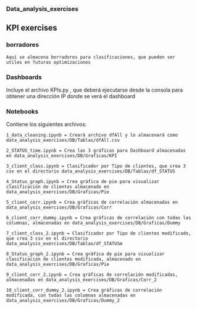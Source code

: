 ### Data_analysis_exercises

## KPI exercises

### borradores

    Aquí se almacena borradores para clasificaciones, que pueden ser utiles en futuras optimizaciones

### Dashboards

   Incluye el archivo KPIs.py , que deberá ejecutarse desde la consola para obtener una dirección IP donde se verá el dashboard

### Notebooks

Contiene los siguientes archivos:

    1_data_cleaning.ipynb = Creará archivo dfAll y lo almacenará como data_analysis_exercises/DB/Tablas/dfAll.csv

    2_STATUS_time.ipynb = Crea las 3 gráficas para Dashboard almacenadas en data_analysis_exercises/DB/Graficas/KPI

    3_client_class.ipynb = Clasificador por Tipo de clientes, que crea 3 csv en el directorio data_analysis_exercises/DB/Tablas/df_STATUS

    4_Status_graph.ipynb = Crea gráfica de pie para visualizar clasificación de clientes almacenado en data_analysis_exercises/DB/Graficas/Pie

    5_client_corr.ipynb = Crea gráficas de correlación almacenadas en data_analysis_exercises/DB/Graficas/Corr

    6_client_corr_dummy.ipynb = Crea gráficas de correlación con todas las columnas, almacenadas en data_analysis_exercises/DB/Graficas/Dummy

    7_client_class_2.ipynb = Clasificador por Tipo de clientes modificado, que crea 3 csv en el directorio data_analysis_exercises/DB/Tablas/df_STATUSm

    8_Status_graph_2.ipynb = Crea gráfica de pie para visualizar clasificación de clientes modificada, almacenado en data_analysis_exercises/DB/Graficas/Pie

    9_client_corr_2.ipynb = Crea gráficas de correlación modificadas, almacenadas en data_analysis_exercises/DB/Graficas/Corr_2

    10_client_corr_dummy_2.ipynb = Crea gráficas de correlación modificada, con todas las columnas almacenadas en data_analysis_exercises/DB/Graficas/Dummy_2